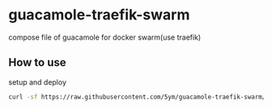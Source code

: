 # guacamole-traefik-swarm

compose file of guacamole for docker swarm(use traefik)

## How to use

setup and deploy

```sh
curl -sf https://raw.githubusercontent.com/5ym/guacamole-traefik-swarm/main/init.sh | sh -s
```
